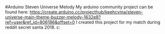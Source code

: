 #Arduino Steven Universe Melody
My arduino community project can be found here: https://create.arduino.cc/projecthub/keehcyma/steven-universe-main-theme-buzzer-melody-1632e8?ref=user&ref_id=806186&offset=0
I created this project for my match during reddit secret santa 2018. c:

